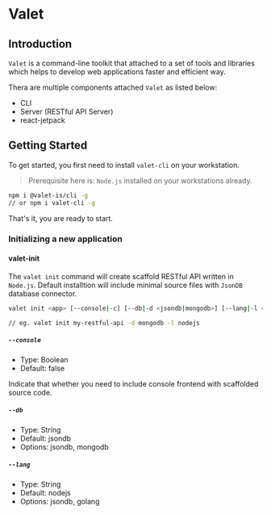# Valet

## Introduction

`Valet` is a command-line toolkit that attached to a set of tools and libraries which helps to develop web applications faster and efficient way.

Thera are multiple components attached `Valet` as listed below:

- CLI
- Server (RESTful API Server)
- react-jetpack

## Getting Started

To get started, you first need to install `valet-cli` on your workstation.

> Prerequisite here is: `Node.js` installed on your workstations already.

```bash
npm i @valet-is/cli -g
// or npm i valet-cli -g
```

That's it, you are ready to start.

### Initializing a new application

#### valet-init

The `valet init` command will create scaffold RESTful API written in `Node.js`.
Default installtion will include minimal source files with `JsonDB` database connector.

```bash
valet init <app> [--console|-c] [--db|-d <jsondb|mongodb>] [--lang|-l <nodejs|golang>]

// eg. valet init my-restful-api -d mongodb -l nodejs
```

##### `--console`

* Type: Boolean
* Default: false

Indicate that whether you need to include console frontend with scaffolded source code.

##### `--db`

* Type: String
* Default: jsondb
* Options: jsondb, mongodb

##### `--lang`

* Type: String
* Default: nodejs
* Options: jsondb, golang
